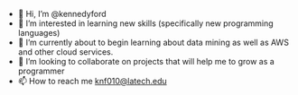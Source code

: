- 👋 Hi, I’m @kennedyford
- 👀 I’m interested in learning new skills (specifically new programming languages)
- 🌱 I’m currently about to begin learning about data mining as well as AWS and other cloud services.
- 💞️ I’m looking to collaborate on projects that will help me to grow as a programmer
- 📫 How to reach me knf010@latech.edu

<!---
kennedyford/kennedyford is a ✨ special ✨ repository because its `README.md` (this file) appears on your GitHub profile.
You can click the Preview link to take a look at your changes.
--->
